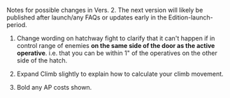 Notes for possible changes in Vers. 2. The next version will likely be published after launch/any FAQs or updates early in the Edition-launch-period.

1. Change wording on hatchway fight to clarify that it can't happen if in control range of enemies **on the same side of the door as the active operative**. i.e. that you can be within 1" of the operatives on the other side of the hatch.

2. Expand Climb slightly to explain how to calculate your climb movement.

3. Bold any AP costs shown.

